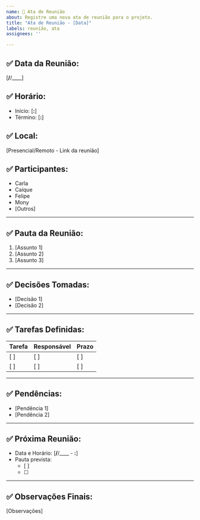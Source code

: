 ```yaml
---
name: 📝 Ata de Reunião
about: Registre uma nova ata de reunião para o projeto.
title: "Ata de Reunião - [Data]"
labels: reunião, ata
assignees: ''

---
```


## ✅ Data da Reunião:
[__/__/____]

## ✅ Horário:
- Início: [__:__]
- Término: [__:__]

## ✅ Local:
[Presencial/Remoto - Link da reunião]

## ✅ Participantes:
- Carla
- Caíque
- Felipe
- Mony
- [Outros]

---

## ✅ Pauta da Reunião:
1. [Assunto 1]
2. [Assunto 2]
3. [Assunto 3]

---

## ✅ Decisões Tomadas:
- [Decisão 1]
- [Decisão 2]

---

## ✅ Tarefas Definidas:

| Tarefa | Responsável | Prazo |
|--------|-------------|-------|
| [ ] | [ ] | [ ] |
| [ ] | [ ] | [ ] |

---

## ✅ Pendências:
- [Pendência 1]
- [Pendência 2]

---

## ✅ Próxima Reunião:
- Data e Horário: [__/__/____ - __:__]
- Pauta prevista:  
  - [ ]  
  - [ ]  

---

## ✅ Observações Finais:
[Observações]
